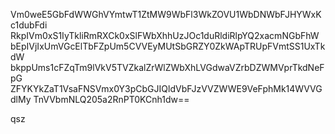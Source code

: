 Vm0weE5GbFdWWGhVYmtwT1ZtMW9WbFl3WkZOVU1WbDNWbFJHYWxKc1dubFdi
RkpIVm0xS1IyTkliRmRXCk0xSlFWbXhhUzJOc1duRldiRlpYQ2xacmNGbFhW
bEpIVjIxUmVGcElTbFZpUm5CVVEyMUtSbGRZY0ZkWApTRUpFVmtSS1UxTkdW
bkppUms1cFZqTm9lVkV5TVZkalZrWlZWbXhLVGdwaVZrbDZWMVprTkdNeFpG
ZFYKYkZaT1VsaFNSVmx0Y3pCbGJIQldVbFJzVVZWWE9VeFphMk14WVVGdlMy
TnVVbmNLQ205a2RnPT0KCnh1dw==

qsz